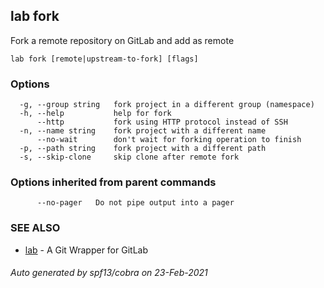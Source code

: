 ## lab fork

Fork a remote repository on GitLab and add as remote

```
lab fork [remote|upstream-to-fork] [flags]
```

### Options

```
  -g, --group string   fork project in a different group (namespace)
  -h, --help           help for fork
      --http           fork using HTTP protocol instead of SSH
  -n, --name string    fork project with a different name
      --no-wait        don't wait for forking operation to finish
  -p, --path string    fork project with a different path
  -s, --skip-clone     skip clone after remote fork
```

### Options inherited from parent commands

```
      --no-pager   Do not pipe output into a pager
```

### SEE ALSO

* [lab](index.md)	 - A Git Wrapper for GitLab

###### Auto generated by spf13/cobra on 23-Feb-2021
